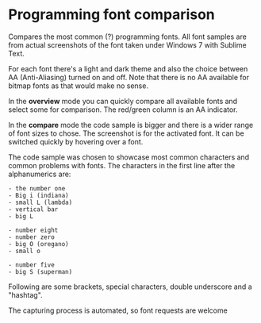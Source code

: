 # Programming font comparison

Compares the most common (?) programming fonts. All font samples are from actual screenshots of the font taken under Windows 7 with Sublime Text.
 
For each font there's a light and dark theme and also the choice between AA (Anti-Aliasing) turned on and off. Note that there is no AA available for bitmap fonts as that would make no sense.
 
In the **overview** mode you can quickly compare all available fonts and select some for comparison. The red/green column is an AA indicator.
 
 In the **compare** mode the code sample is bigger and there is a wider range of font sizes to chose. The screenshot is for the activated font. It can be switched quickly by hovering over a font.

The code sample was chosen to showcase most common characters and common problems with fonts. The characters in the first line after the alphanumerics are:

	- the number one
	- Big i (indiana)
	- small L (lambda)
	- vertical bar
	- big L
	
	- number eight
	- number zero
	- big O (oregano)
	- small o
	
	- number five
	- big S (superman)
	
Following are some brackets, special characters, double underscore and a "hashtag".

The capturing process is automated, so font requests are welcome